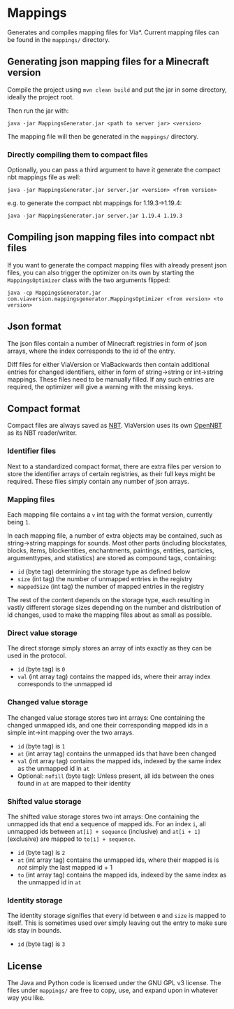 # Mappings

Generates and compiles mapping files for Via*. Current mapping files can be found in the `mappings/` directory.

## Generating json mapping files for a Minecraft version

Compile the project using `mvn clean build` and put the jar in some directory, ideally the project root.

Then run the jar with:

```
java -jar MappingsGenerator.jar <path to server jar> <version>
```

The mapping file will then be generated in the `mappings/` directory.

### Directly compiling them to compact files

Optionally, you can pass a third argument to have it generate the compact nbt mappings file as
well:

```
java -jar MappingsGenerator.jar server.jar <version> <from version>
```

e.g. to generate the compact nbt mappings for 1.19.3->1.19.4:

```
java -jar MappingsGenerator.jar server.jar 1.19.4 1.19.3
```

## Compiling json mapping files into compact nbt files

If you want to generate the compact mapping files with already present json files, you can also trigger the optimizer on
its own by starting the `MappingsOptimizer` class with the two arguments flipped:

```
java -cp MappingsGenerator.jar com.viaversion.mappingsgenerator.MappingsOptimizer <from version> <to version>
```

## Json format

The json files contain a number of Minecraft registries in form of json arrays, where the index corresponds to the id of
the entry.

Diff files for either ViaVersion or ViaBackwards then contain additional entries for changed identifiers, either in form
of string→string or int→string mappings. These files need to be manually filled. If any such entries are required, the
optimizer will give a warning with the missing keys.

## Compact format

Compact files are always saved as [NBT](https://minecraft.fandom.com/wiki/NBT_format). ViaVersion uses its
own [OpenNBT](https://github.com/ViaVersion/OpenNBT) as its NBT reader/writer.

### Identifier files

Next to a standardized compact format, there are extra files per version to store the identifier arrays of certain
registries, as their full keys might be required. These files simply contain any number of json arrays.

### Mapping files

Each mapping file contains a `v` int tag with the format version, currently being `1`.

In each mapping file, a number of extra objects may be contained, such as string→string mappings for sounds. Most other
parts (including blockstates, blocks, items, blockentities, enchantments, paintings, entities, particles, argumenttypes,
and statistics) are stored as compound tags, containing:

* `id` (byte tag) determining the storage type as defined below
* `size` (int tag) the number of unmapped entries in the registry
* `mappedSize` (int tag) the number of mapped entries in the registry

The rest of the content depends on the storage type, each resulting in vastly different storage sizes depending on the
number and distribution of id changes, used to make the mapping files about as small as possible.

### Direct value storage

The direct storage simply stores an array of ints exactly as they can be used in the protocol.

* `id` (byte tag) is `0`
* `val` (int array tag) contains the mapped ids, where their array index corresponds to the unmapped id

### Changed value storage

The changed value storage stores two int arrays: One containing the changed unmapped ids, and one their corresponding
mapped ids in a simple int→int mapping over the two arrays.

* `id` (byte tag) is `1`
* `at` (int array tag) contains the unmapped ids that have been changed
* `val` (int array tag) contains the mapped ids, indexed by the same index as the unmapped id in `at`
* Optional: `nofill` (byte tag): Unless present, all ids between the ones found in `at` are mapped to their identity

### Shifted value storage

The shifted value storage stores two int arrays: One containing the unmapped ids that end a sequence of mapped ids. For
an index `i`, all unmapped ids between `at[i] + sequence` (inclusive) and `at[i + 1]` (exclusive) are mapped
to `to[i] + sequence`.

* `id` (byte tag) is `2`
* `at` (int array tag) contains the unmapped ids, where their mapped is is *not* simply the last mapped id + 1
* `to` (int array tag) contains the mapped ids, indexed by the same index as the unmapped id in `at`

### Identity storage

The identity storage signifies that every id between `0` and `size` is mapped to itself. This is sometimes used over
simply leaving out the entry to make sure ids stay in bounds.

* `id` (byte tag) is `3`

## License

The Java and Python code is licensed under the GNU GPL v3 license. The files under `mappings/` are free to copy, use,
and expand upon in whatever way you like.